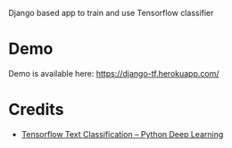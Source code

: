 Django based app to train and use Tensorflow classifier

# Demo
Demo is available here: https://django-tf.herokuapp.com/

# Credits
 - [Tensorflow Text Classification – Python Deep Learning](https://sourcedexter.com/tensorflow-text-classification-python/)
